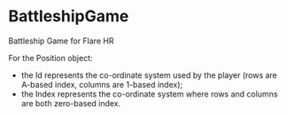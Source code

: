 # BattleshipGame
Battleship Game for Flare HR

For the Position object:
- the Id represents the co-ordinate system used by the player (rows are A-based index, columns are 1-based index);
- the Index represents the co-ordinate system where rows and columns are both zero-based index.
